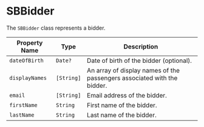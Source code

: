 # SBBidder

The `SBBidder` class represents a bidder.

| **Property Name** | **Type** | **Description** |
|-|-|-|
| `dateOfBirth` | `Date?` | Date of birth of the bidder (optional). |
| `displayNames` | `[String]` | An array of display names of the passengers associated with the bidder. |
| `email` | `[String]` | Email address of the bidder. |
| `firstName` | `String` | First name of the bidder. |
| `lastName` | `String` | Last name of the bidder. |